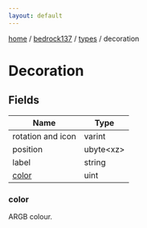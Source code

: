 ```yaml
---
layout: default
---
```


[home](/)  /  [bedrock137](/protocol/bedrock137)  /  [types](/protocol/bedrock137/types)  /  decoration

# Decoration

## Fields

Name | Type
---|---
rotation and icon | varint
position | ubyte&lt;xz&gt;
label | string
[color](#color) | uint

### color

ARGB colour.

